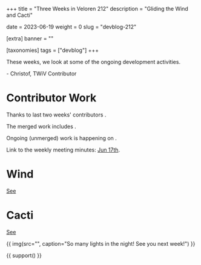+++
title = "Three Weeks in Veloren 212"
description = "Gliding the Wind and Cacti"

date = 2023-06-19
weight = 0
slug = "devblog-212"

[extra]
banner = ""

[taxonomies]
tags = ["devblog"]
+++

These weeks, we look at some of the ongoing development activities.

\- Christof, TWiV Contributor

# Contributor Work

Thanks to last two weeks' contributors .

The merged work includes .

Ongoing (unmerged) work is happening on .

Link to the weekly meeting minutes: [Jun 17th](https://hackmd.io/@veloren/H1Vygzjvn).

# Wind 

[See](https://discord.com/channels/449602562165833758/851517587337773056/1118647080370569266)

# Cacti

[See](https://discord.com/channels/449602562165833758/1118591084562493511)

{{
    img(src="",
    caption="So many lights in the night! See you next week!")
}}

{{ support() }}
